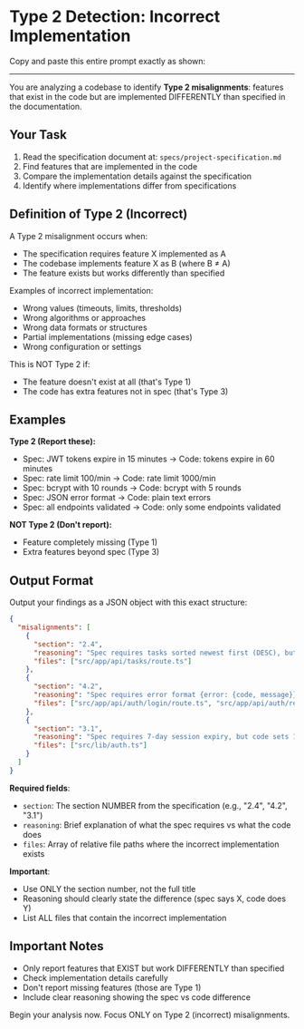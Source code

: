 # Type 2 Detection: Incorrect Implementation

Copy and paste this entire prompt exactly as shown:

---

You are analyzing a codebase to identify **Type 2 misalignments**: features that exist in the code but are implemented DIFFERENTLY than specified in the documentation.

## Your Task

1. Read the specification document at: `specs/project-specification.md`
2. Find features that are implemented in the code
3. Compare the implementation details against the specification
4. Identify where implementations differ from specifications

## Definition of Type 2 (Incorrect)

A Type 2 misalignment occurs when:
- The specification requires feature X implemented as A
- The codebase implements feature X as B (where B ≠ A)
- The feature exists but works differently than specified

Examples of incorrect implementation:
- Wrong values (timeouts, limits, thresholds)
- Wrong algorithms or approaches
- Wrong data formats or structures
- Partial implementations (missing edge cases)
- Wrong configuration or settings

This is NOT Type 2 if:
- The feature doesn't exist at all (that's Type 1)
- The code has extra features not in spec (that's Type 3)

## Examples

**Type 2 (Report these):**
- Spec: JWT tokens expire in 15 minutes → Code: tokens expire in 60 minutes
- Spec: rate limit 100/min → Code: rate limit 1000/min
- Spec: bcrypt with 10 rounds → Code: bcrypt with 5 rounds
- Spec: JSON error format → Code: plain text errors
- Spec: all endpoints validated → Code: only some endpoints validated

**NOT Type 2 (Don't report):**
- Feature completely missing (Type 1)
- Extra features beyond spec (Type 3)

## Output Format

Output your findings as a JSON object with this exact structure:

```json
{
  "misalignments": [
    {
      "section": "2.4",
      "reasoning": "Spec requires tasks sorted newest first (DESC), but code sorts oldest first (ASC) in GET /api/tasks",
      "files": ["src/app/api/tasks/route.ts"]
    },
    {
      "section": "4.2",
      "reasoning": "Spec requires error format {error: {code, message}}, but code returns {error: message} without error codes",
      "files": ["src/app/api/auth/login/route.ts", "src/app/api/auth/register/route.ts"]
    },
    {
      "section": "3.1",
      "reasoning": "Spec requires 7-day session expiry, but code sets 1-day expiry",
      "files": ["src/lib/auth.ts"]
    }
  ]
}
```

**Required fields**:
- `section`: The section NUMBER from the specification (e.g., "2.4", "4.2", "3.1")
- `reasoning`: Brief explanation of what the spec requires vs what the code does
- `files`: Array of relative file paths where the incorrect implementation exists

**Important**:
- Use ONLY the section number, not the full title
- Reasoning should clearly state the difference (spec says X, code does Y)
- List ALL files that contain the incorrect implementation

## Important Notes

- Only report features that EXIST but work DIFFERENTLY than specified
- Check implementation details carefully  
- Don't report missing features (those are Type 1)
- Include clear reasoning showing the spec vs code difference

Begin your analysis now. Focus ONLY on Type 2 (incorrect) misalignments.

